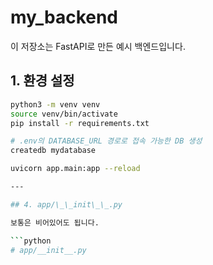 # my_backend

이 저장소는 FastAPI로 만든 예시 백엔드입니다.

## 1. 환경 설정

```bash
python3 -m venv venv
source venv/bin/activate
pip install -r requirements.txt

# .env의 DATABASE_URL 경로로 접속 가능한 DB 생성
createdb mydatabase

uvicorn app.main:app --reload

---

## 4. app/\_\_init\_\_.py

보통은 비어있어도 됩니다.

```python
# app/__init__.py